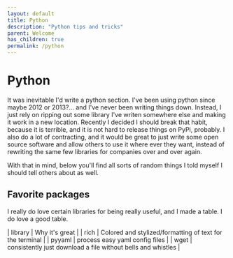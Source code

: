 ```yaml
---
layout: default
title: Python
description: "Python tips and tricks"
parent: Welcome
has_children: true
permalink: /python
---
```


# Python
It was inevitable I'd write a python section. I've been using python since 
maybe 2012 or 2013?... and I've never been writing things down. Instead, I just
rely on ripping out some library I've writen somewhere else and making it work 
in a new location. Recently I decided I should break that habit, because it is
terrible, and it is not hard to release things on PyPi, probably. I also do a 
lot of contracting, and it would be great to just write some open source
software and allow others to use it where ever they want, instead of rewriting
the same few libraries for companies over and over again.

With that in mind, below you'll find all sorts of random things I told myself
I should tell others about as well.

## Favorite packages
I really do love certain libraries for being really useful, and I made a table.
I do love a good table.

| library | Why it's great                                               |
| rich    | Colored and stylized/formatting of text for the terminal     |
| pyyaml  | process easy yaml config files                               |
| wget    | consistently just download a file without bells and whistles |

